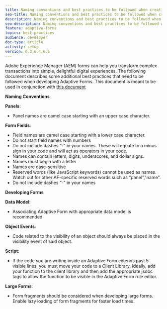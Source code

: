 ```yaml
---
title: Naming conventions and best practices to be followed when creating adaptive forms
seo-title: Naming conventions and best practices to be followed when creating adaptive forms
description: Naming conventions and best practices to be followed when creating adaptive forms
seo-description: Naming conventions and best practices to be followed when creating adaptive forms
feature: adaptive-forms
topics: best-practices
audience: developer
doc-type: article
activity: setup
version: 6.3,6.4,6.5
---
```


Adobe Experience Manager (AEM) forms can help you transform complex transactions into simple, delightful digital experiences. The following document describes some additional best practices that need to be followed when developing Adaptive Forms. This document is meant to be used in conjunction with [this document](https://helpx.adobe.com/experience-manager/6-3/forms/using/adaptive-forms-best-practices.html#Overview)

**Naming Conventions**

**Panels**:

* Panel names are camel case starting with an upper case character.

**Form Fields**:

* Field names are camel case starting with a lower case character.
* Do not start field names with numbers
* Do not include dashes “-” in your names. These will equate to a minus sign in your code and will act as operators in     your code.
* Names can contain letters, digits, underscores, and dollar signs.
* Names must begin with a letter
* Names are case-sensitive
* Reserved words (like JavaScript keywords) cannot be used as names. Watch out for other AF-specific reserved words such   as “panel”,"name".
* Do not include dashes “-” in your names

**Developing Forms**

**Data Model**:

* Associating Adaptive Form with appropriate data model is recommended

**Object Events**:

* Code related to the visibility of an object should always be placed in the visibility event of said object.

**Script**:

* If the code you are writing inside an Adaptive Form extends past 5 visible lines, you must move your code to a Client    Library. Ideally, add your function to the client library and then add the appropriate jsdoc tags to allow the           function to be visible in the Adaptive Form rule editor.

**Large Forms**:

* Form fragments should be considered when developing large forms. Enable lazy loading of form fragments for faster load   times.

    

